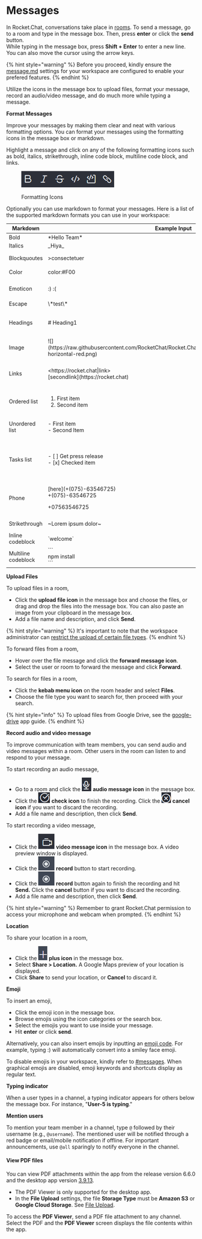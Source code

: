 # Messages

In Rocket.Chat, conversations take place in [rooms](../rooms/).  To send a message, go to a room and type in the message box. Then, press **enter** or click the **send** button. \
While typing in the message box, press **Shift + Enter** to enter a new line.  You can also move the cursor using the arrow keys.&#x20;

{% hint style="warning" %}
Before you proceed, kindly ensure the [message.md](../../workspace-administration/settings/message.md "mention") settings for your workspace are configured to enable your prefered features.
{% endhint %}

Utilize the icons in the message box to upload files, format your message, record an audio/video message, and do much more while typing a message.

**Format Messages**

Improve your messages by making them clear and neat with various formatting options. You can format your messages using the formatting icons in the message box or markdown.

Highlight a message and click on any of the following formatting icons such as bold, italics, strikethrough, inline code block, multiline code block, and links.

<figure><img src="../../../.gitbook/assets/formatting-icons.png" alt=""><figcaption><p>Formatting Icons</p></figcaption></figure>

Optionally you can use markdown to format your messages. Here is a list of the supported markdown formats you can use in your workspace:

<table><thead><tr><th>Markdown</th><th width="233">Example Input</th><th>Example Ouput</th></tr></thead><tbody><tr><td>Bold</td><td>*Hello Team*</td><td><strong>Hello Team</strong></td></tr><tr><td>Italics </td><td> _Hiya_</td><td><em>Hiya</em></td></tr><tr><td>Blockquoutes</td><td>>consectetuer</td><td><img src="../../../.gitbook/assets/blockqoute-output.png" alt=""></td></tr><tr><td>Color</td><td>color:#F00</td><td><img src="../../../.gitbook/assets/color-output.png" alt=""></td></tr><tr><td>Emoticon</td><td>:) :(</td><td><img src="../../../.gitbook/assets/emoticon-output.png" alt=""></td></tr><tr><td>Escape </td><td>\*test\*</td><td>*test*</td></tr><tr><td>Headings</td><td># Heading1</td><td><h2>Heading</h2></td></tr><tr><td>Image</td><td>![](https://raw.githubusercontent.com/RocketChat/Rocket.Chat.Artwork/master/Logos/2020/png/logo-horizontal-red.png)<br></td><td><img src="../../../.gitbook/assets/image-output" alt=""></td></tr><tr><td>Links</td><td>&#x3C;https://rocket.chat|link><br>[secondlink](https://rocket.chat)</td><td><p><a href="https://rocket.chat/">link</a></p><p><a href="https://rocket.chat/">secondlink</a></p></td></tr><tr><td>Ordered list</td><td><ol><li>First item</li><li>Second item</li></ol></td><td><ol><li>First item</li><li>Second item</li></ol></td></tr><tr><td>Unordered list</td><td>- First item<br>- Second Item</td><td><ul><li> First item</li><li> Second Item</li></ul></td></tr><tr><td>Tasks list</td><td>- [ ] Get press release<br>- [x] Checked item<br></td><td><ul class="contains-task-list"><li><input type="checkbox">Get press release</li><li><input type="checkbox" checked>Checked item</li></ul></td></tr><tr><td>Phone</td><td><p>[here](+(075)-63546725)<br> +(075)-63546725 </p><p>+07563546725</p></td><td><a href="tel:07563546725">here</a><br><a href="tel:07563546725">+(075)-63546725</a><br><a href="tel:07563546725">+07563546725</a></td></tr><tr><td>Strikethrough</td><td>~Lorem ipsum dolor~</td><td><del>Lorem ipsum dolor</del></td></tr><tr><td>Inline codeblock</td><td>`welcome`     </td><td><code>welcome</code></td></tr><tr><td>Multiline codeblock</td><td>```<br>npm install<br>``` </td><td><pre><code>npm install
</code></pre></td></tr></tbody></table>

**Upload Files**

To upload files in a room,

* Click the **upload file icon** in the message box and choose the files,  or drag and drop the files into the message box. You can also paste an image from your clipboard in the message box.
* Add a file name and description, and click **Send**.

{% hint style="warning" %}
It's important to note that the workspace administrator can [restrict the upload of certain file types](../../workspace-administration/settings/file-upload/#general-settings).
{% endhint %}

To forward files from a room,&#x20;

* Hover over the file message and click the **forward message icon**.
* Select the user or room to forward the message and click **Forward**.

To search for files in a room,

* Click the **kebab menu icon** on the room header and select **Files**.
* Choose the file type you want to search for, then proceed with your search.

{% hint style="info" %}
To upload files from Google Drive, see the [google-drive](../../../extend-rocket.chat-capabilities/rocket.chat-marketplace/rocket.chat-public-apps-guides/google-drive/ "mention") app guide.
{% endhint %}

**Record audio and video message**

To improve communication with team members, you can send audio and video messages within a room. Other users in the room can listen to and respond to your message.

To start recording an audio message,&#x20;

* Go to a room and click the <img src="../../../.gitbook/assets/audio-message.png" alt="" data-size="line"> **audio message icon** in the message box.
* Click the <img src="../../../.gitbook/assets/check-icon.png" alt="" data-size="line">  **check icon** to finish the recording. Click the <img src="../../../.gitbook/assets/cancel-icon.png" alt="" data-size="line"> **cancel icon** if you want to discard the recording.
* Add a file name and description, then click **Send**.

To start recording a video message,

* Click the <img src="../../../.gitbook/assets/video-message-icon.png" alt="" data-size="line"> **video message icon** in the message box. A video preview window is displayed.
* Click the <img src="../../../.gitbook/assets/video-record-icon (1).png" alt="" data-size="line"> **record** button to start recording.
* Click the <img src="../../../.gitbook/assets/video-record-icon (1).png" alt="" data-size="line"> **record** button again to finish the recording and hit **Send.** Click the **cancel** button if you want to discard the recording.
* Add a file name and description, then click **Send**.

{% hint style="warning" %}
Remember to grant Rocket.Chat permission to access your microphone and webcam when prompted.
{% endhint %}

**Location**

To share your location in a room,

* Click the <img src="../../../.gitbook/assets/plus-icon.png" alt="" data-size="line"> **plus icon** in the message box.&#x20;
* Select **Share > Location.** A Google Maps preview of your location is displayed.
* Click **Share** to send your location, or **Cancel** to discard it.

**Emoji**

To insert an emoji,&#x20;

* Click the emoji icon in the message box.&#x20;
* Browse emojis using the icon categories or the search box.&#x20;
* Select the emojis you want to use inside your message.&#x20;
* Hit **enter** or click **send**.

Alternatively, you can also insert emojis by inputting an [emoji code](https://www.webfx.com/tools/emoji-cheat-sheet/). For example, typing :) will automatically convert into a smiley face emoji.

To disable emojis in your workspace, kindly refer to [#messages](../user-panel/account.md#messages "mention"). When graphical emojis are disabled, emoji keywords and shortcuts display as regular text.

**Typing indicator**

When a user types in a channel, a typing indicator appears for others below the message box. For instance, "**User-5 is typing**."

**Mention users**

To mention your team member in a channel, type `@` followed by their username (e.g., `@username`). The mentioned user will be notified through a red badge or email/mobile notification if offline. For important announcements, use `@all` sparingly to notify everyone in the channel.

#### View PDF files

You can view PDF attachments within the app from the release version 6.6.0 and the desktop app version [3.9.13](https://github.com/RocketChat/Rocket.Chat.Electron/releases/tag/3.9.13).&#x20;

* The PDF Viewer is only supported for the desktop app.
* In the **File Upload** settings, the file **Storage Type** must be **Amazon S3** or **Google Cloud Storage**. See [File Upload](https://docs.rocket.chat/use-rocket.chat/workspace-administration/settings/file-upload).

To access the **PDF Viewer**, send a PDF file attachment to any channel. Select the PDF and the **PDF Viewer** screen displays the file contents within the app.
